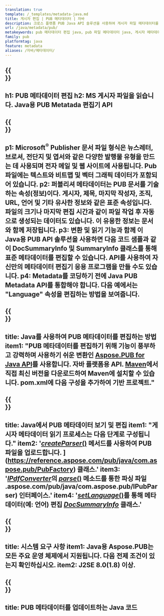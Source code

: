 ```yaml
---
translation: true
template: /_templates/metadata-java.md
title: 게시자 편집 | PUB 메타데이터 | 자바
description: 크로스 플랫폼 PUB Java API 솔루션을 사용하여 게시자 파일 메타데이터를 읽습니다. 사내 Java API를 사용하면 SummaryInfo 및 DocSummaryInfo 속성에 액세스할 수 있습니다.
url: /java/metadata/pub/
metakeywords: pub 메타데이터 편집 java, pub 파일 메타데이터 java, 게시자 메타데이터 편집기 java, pub 파일 메타데이터 읽기 읽기, pub 메타데이터 java 읽기
family: pub
platformtag: java
feature: metadata
aliases: /자바/메타데이터/
---
```


{{<section banner>}}
---
h1: PUB 메타데이터 편집
h2: MS 게시자 파일을 읽습니다. Java용 PUB Metatada 편집기 API
---

{{<section overview>}}
---
p1: Microsoft<sup>®</sup> Publisher 문서 파일 형식은 뉴스레터, 브로셔, 전단지 및 엽서와 같은 다양한 발행물 유형을 만드는 데 사용되며 전자 메일 및 웹 사이트에 사용됩니다. Pub 파일에는 텍스트와 비트맵 및 벡터 그래픽 데이터가 포함되어 있습니다.
p2: 퍼블리셔 메타데이터는 PUB 문서를 기술하는 속성(정보)이다. 게시자, 제목, 마지막 작성자, 조직, URL, 언어 및 기타 유사한 정보와 같은 표준 속성입니다. 파일의 크기나 마지막 편집 시간과 같이 파일 작업 후 자동으로 생성되는 데이터도 있습니다. 이 유용한 정보는 문서와 함께 저장됩니다.
p3: 변환 및 읽기 기능과 함께 이 Java용 PUB API 솔루션을 사용하면 다음 코드 샘플과 같이 DocSummaryInfo 및 SummaryInfo 클래스를 통해 표준 메타데이터를 편집할 수 있습니다. API를 사용하여 자신만의 메타데이터 편집기 응용 프로그램을 만들 수도 있습니다.
p4: Metadata를 코딩하기 전에 Java PUB Metadata API를 통합해야 합니다. 다음 예에서는 "Language" 속성을 편집하는 방법을 보여줍니다.
---

{{<section widget>}}
---
title: Java를 사용하여 PUB 메타데이터를 편집하는 방법
item1: "PUB 메타데이터를 편집하기 위해 기능이 풍부하고 강력하며 사용하기 쉬운 변환인 [Aspose.PUB for Java API](https://products.aspose.com/pub/java/)를 사용합니다. 자바 플랫폼용 API. [Maven](https://repository.aspose.com/pub/)에서 직접 최신 버전을 다운로드하여 Maven에 설치할 수 있습니다. pom.xml에 다음 구성을 추가하여 기반 프로젝트."
---

{{<section feature1>}}
---
title: Java에서 PUB 메타데이터 보기 및 편집
item1: "게시자 메타데이터 읽기 프로세스는 다음 단계로 구성됩니다."
item2: '[*createParser*()](https://reference.aspose.com/pub/java/com.aspose.pub/PubFactory#createParser-java.lang.String-) 메서드를 사용하여 PUB 파일을 업로드합니다. ](https://reference.aspose.com/pub/java/com.aspose.pub/PubFactory) 클래스.'
item3: '[*IPdfConverter*](https://apireference)의 [*parse*()](https://reference.aspose.com/pub/java/com.aspose.pub/IPubParser#parse--) 메소드를 통한 파싱 파일 .aspose.com/pub/java/com.aspose.pub/IPubParser) 인터페이스.'
item4: '[*setLanguage*()](https://reference.aspose.com/pub/java/com.aspose.pub/DocSummaryInfo#setLanguage-java.lang.String-)를 통해 메타데이터(예: 언어) 편집 [*DocSummaryInfo*](https://reference.aspose.com/pub/java/com.aspose.pub/DocSummaryInfo) 클래스.'
---

{{<section feature2>}}
---
title: 시스템 요구 사항
item1: Java용 Aspose.PUB는 모든 주요 운영 체제에서 지원됩니다. 다음 전제 조건이 있는지 확인하십시오.
item2: J2SE 8.0(1.8) 이상.
---

{{<section codeexample>}}
---
title: PUB 메타데이터를 업데이트하는 Java 코드
---
